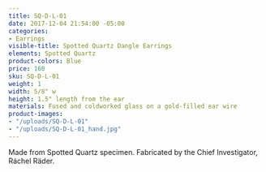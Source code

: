 ```yaml
---
title: SQ-D-L-01
date: 2017-12-04 21:54:00 -05:00
categories:
- Earrings
visible-title: Spotted Quartz Dangle Earrings
elements: Spotted Quartz
product-colors: Blue
price: 160
sku: SQ-D-L-01
weight: 1
width: 5/8" w
height: 1.5" length from the ear
materials: Fused and coldworked glass on a gold-filled ear wire
product-images:
- "/uploads/SQ-D-L-01"
- "/uploads/SQ-D-L-01_hand.jpg"
---
```


Made from Spotted Quartz specimen. Fabricated by the Chief Investigator, Ráchel Räder.